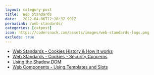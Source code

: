 ```yaml
---
layout: category-post
title:  Web Standards
date:   2022-04-06T12:28:37.991Z
permalink: /web-standards/
categories: [catpost]
icon: https://codersnack.com/assets/images/web-standards-logo.png
exclude: true
---
```

 * [Web Standards - Cookies History & How It works](/web-standards-cookies-history-how-it-works) 
 * [Web Standards - Cookies - Security Concerns](/web-standards-cookies-security-concerns) 
 * [Using the Shadow DOM](/web-components-shadow-dom/) 
 * [Web Components - Using Templates and Slots](/web-components-templates-slots/) 
